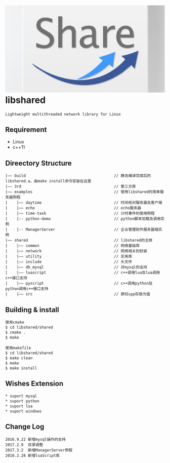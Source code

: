 ![](https://github.com/soymuchacho/GitImage/raw/master/share.gif)
libshared
==============
    Lightweight multithreaded network library for Linux
Requirement
-----------------
* Linux 
* c++11 

Direectory Structure
---------------------------------
    |—— build                                       // 静态编译完成后的libshared.a，由make install命令安装在这里
    |—— 3rd                                         // 第三方库
    |—— examples                                    // 使用libshared的简单服务器例程
    |    |—— daytime                                // 时间核对服务器及客户端
    |    |—— echo                                   // echo服务器
    |    |—— time-task                              // 计时事件的使用例程
    |    |-- python-demo                            // python脚本加载及调用实例
    |    |-- ManagerServer                          // 企业管理软件服务器端实例
    |—— shared                                      // libshared的主体
    |    |—— common                                 // 网络基础库
    |    |—— network                                // 网络相关的封装
    |    |—— utility                                // 实用库
    |    |—— include                                // 头文件
    |    |—— db_mysql								// 对mysql的支持
    |    |—— luascript								// c++调用lua及lua调用c++接口支持
    |    |—— pyscript								// c++调用python及python调用c++接口支持
    |    |—— src                                    // 原码cpp存放为值

Building & install
----------------------------------
	使用cmake
    $ cd libshared/shared
    $ cmake . 
    $ make 

	使用makefile
    $ cd libshared/shared
    $ make clean 
    $ make 
    $ make install
 
Wishes Extension
------------------------------------
	* suport mysql
    * suport python 
    * suport lua 
    * suport windows

Change Log
----------------------------------

    2016.9.22 新增mysql操作的支持
    2017.2.9  目录调整
    2017.3.2  新增ManagerServer例程
	2018.2.28 新增luaScript库

